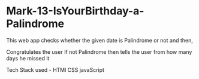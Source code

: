 # Mark-13-IsYourBirthday-a-Palindrome

This web app checks whether the given date is Palindrome or not and then,

Congratulates the user
If not Palindrome then tells the user from how many days he missed it


Tech Stack used -
  HTMl 
  CSS 
  javaScript
  
